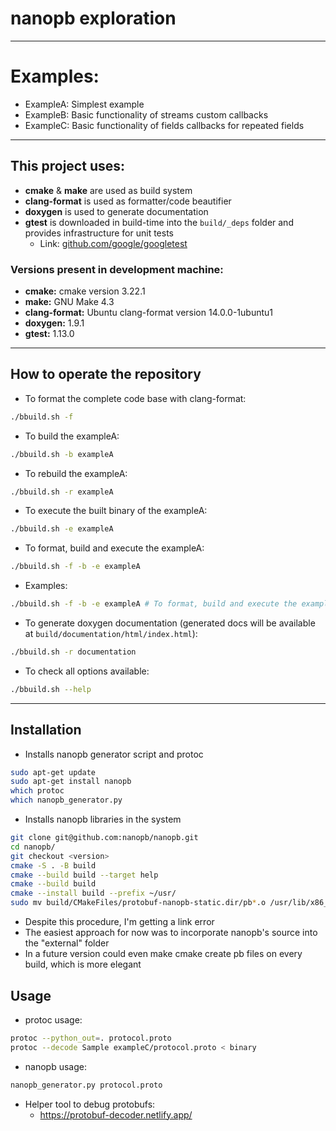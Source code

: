 # nanopb exploration
___

# Examples:
- ExampleA: Simplest example
- ExampleB: Basic functionality of streams custom callbacks
- ExampleC: Basic functionality of fields callbacks for repeated fields

___

## This project uses:
- **cmake** & **make** are used as build system
- **clang-format** is used as formatter/code beautifier
- **doxygen** is used to generate documentation
- **gtest** is downloaded in build-time into the `build/_deps` folder and provides infrastructure for unit tests
    - Link: [github.com/google/googletest](https://github.com/google/googletest)

### Versions present in development machine:
- **cmake:** cmake version 3.22.1
- **make:** GNU Make 4.3
- **clang-format:** Ubuntu clang-format version 14.0.0-1ubuntu1
- **doxygen:** 1.9.1
- **gtest:** 1.13.0

___

## How to operate the repository
- To format the complete code base with clang-format:
```bash
./bbuild.sh -f
```

- To build the exampleA:
```bash
./bbuild.sh -b exampleA
```

- To rebuild the exampleA:
```bash
./bbuild.sh -r exampleA
```

- To execute the built binary of the exampleA:
```bash
./bbuild.sh -e exampleA
```

- To format, build and execute the exampleA:
```bash
./bbuild.sh -f -b -e exampleA
```

- Examples: 
```bash
./bbuild.sh -f -b -e exampleA # To format, build and execute the exampleA
```

- To generate doxygen documentation (generated docs will be available at `build/documentation/html/index.html`):
```bash
./bbuild.sh -r documentation
```

- To check all options available:
```bash
./bbuild.sh --help
```

___

## Installation
- Installs nanopb generator script and protoc
```bash
sudo apt-get update
sudo apt-get install nanopb
which protoc
which nanopb_generator.py 
```
- Installs nanopb libraries in the system
```bash
git clone git@github.com:nanopb/nanopb.git
cd nanopb/
git checkout <version>
cmake -S . -B build
cmake --build build --target help
cmake --build build
cmake --install build --prefix ~/usr/
sudo mv build/CMakeFiles/protobuf-nanopb-static.dir/pb*.o /usr/lib/x86_64-linux-gnu/
```
- Despite this procedure, I'm getting a link error
- The easiest approach for now was to incorporate nanopb's source into the "external" folder
- In a future version could even make cmake create pb files on every build, which is more elegant

## Usage
- protoc usage:
```bash
protoc --python_out=. protocol.proto
protoc --decode Sample exampleC/protocol.proto < binary
```
- nanopb usage:
```bash
nanopb_generator.py protocol.proto
```
- Helper tool to debug protobufs:
    - https://protobuf-decoder.netlify.app/